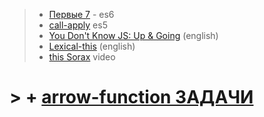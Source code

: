 > + [Первые 7](https://learn.javascript.ru/es-modern) - es6
> + [call-apply](https://learn.javascript.ru/call-apply) es5
> + [You Don't Know JS: Up & Going](https://github.com/getify/You-Dont-Know-JS/blob/master/up%20%26%20going/ch2.md) (english)
> + [Lexical-this](https://github.com/getify/You-Dont-Know-JS/blob/master/scope%20%26%20closures/apC.md) (english)
> + [this Sorax](https://www.youtube.com/watch?v=213r4EOHfF0) video 

# > + [arrow-function ЗАДАЧИ](http://tddbin.com/#?kata=es6/language/arrow-functions/basics)
